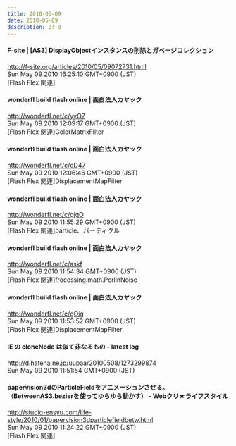 ```yaml
---
title: 2010-05-09
date: 2010-05-09
description: B! 8
---
```


#### F-site | [AS3] DisplayObjectインスタンスの削除とガベージコレクション
http://f-site.org/articles/2010/05/09072731.html<br>
Sun May 09 2010 16:25:10 GMT+0900 (JST)<br>
[Flash Flex 関連]


#### wonderfl build flash online | 面白法人カヤック
http://wonderfl.net/c/yyO7<br>
Sun May 09 2010 12:09:17 GMT+0900 (JST)<br>
[Flash Flex 関連]ColorMatrixFilter


#### wonderfl build flash online | 面白法人カヤック
http://wonderfl.net/c/oD47<br>
Sun May 09 2010 12:06:46 GMT+0900 (JST)<br>
[Flash Flex 関連]DisplacementMapFilter


#### wonderfl build flash online | 面白法人カヤック
http://wonderfl.net/c/gjgO<br>
Sun May 09 2010 11:55:29 GMT+0900 (JST)<br>
[Flash Flex 関連]particle、パーティクル


#### wonderfl build flash online | 面白法人カヤック
http://wonderfl.net/c/askf<br>
Sun May 09 2010 11:54:34 GMT+0900 (JST)<br>
[Flash Flex 関連]frocessing.math.PerlinNoise


#### wonderfl build flash online | 面白法人カヤック
http://wonderfl.net/c/gOig<br>
Sun May 09 2010 11:53:52 GMT+0900 (JST)<br>
[Flash Flex 関連]DisplacementMapFilter


####  IE の cloneNode は似て非なるもの - latest log
http://d.hatena.ne.jp/uupaa/20100508/1273299874<br>
Sun May 09 2010 11:51:54 GMT+0900 (JST)<br>


#### papervision3dのParticleFieldをアニメーションさせる。（BetweenAS3.bezierを使ってゆらゆら動かす） - Webクリ★ライフスタイル
http://studio-ensyu.com/life-style/2010/01/papervision3dparticlefieldbetw.html<br>
Sun May 09 2010 11:24:22 GMT+0900 (JST)<br>
[Flash Flex 関連]


